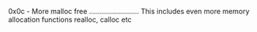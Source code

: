 0x0c - More malloc free
.........................
This includes even more memory allocation functions
realloc, calloc etc
